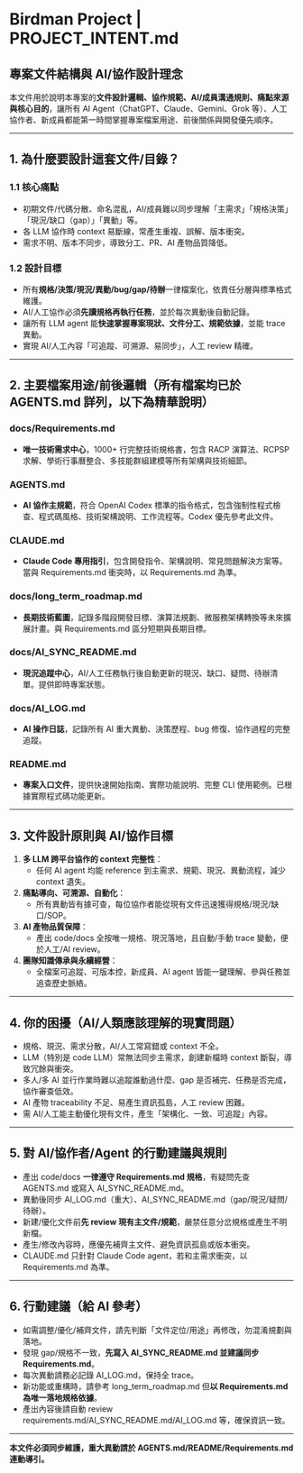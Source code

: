 <!-- 本檔記錄全專案文件結構、協作邏輯、AI/協作者須知，務必先讀完 -->

# Birdman Project | PROJECT_INTENT.md

## 專案文件結構與 AI/協作設計理念

本文件用於說明本專案的**文件設計邏輯、協作規範、AI/成員溝通規則、痛點來源與核心目的**，讓所有 AI Agent（ChatGPT、Claude、Gemini、Grok 等）、人工協作者、新成員都能第一時間掌握專案檔案用途、前後關係與開發優先順序。

---

## 1. 為什麼要設計這套文件/目錄？

### 1.1 核心痛點
- 初期文件/代碼分散、命名混亂，AI/成員難以同步理解「主需求」「規格決策」「現況/缺口（gap）」「異動」等。
- 各 LLM 協作時 context 易斷線，常產生重複、誤解、版本衝突。
- 需求不明、版本不同步，導致分工、PR、AI 產物品質降低。

### 1.2 設計目標
- 所有**規格/決策/現況/異動/bug/gap/待辦**一律檔案化，依責任分層與標準格式維護。
- AI/人工協作必須**先讀規格再執行任務**，並於每次異動後自動記錄。
- 讓所有 LLM agent 能**快速掌握專案現狀、文件分工、規範依據**，並能 trace 異動。
- 實現 AI/人工內容「可追蹤、可溯源、易同步」，人工 review 精確。

---

## 2. 主要檔案用途/前後邏輯（所有檔案均已於 AGENTS.md 詳列，以下為精華說明）

### docs/Requirements.md
- **唯一技術需求中心**，1000+ 行完整技術規格書，包含 RACP 演算法、RCPSP 求解、學術行事曆整合、多技能群組建模等所有架構與技術細節。

### AGENTS.md  
- **AI 協作主規範**，符合 OpenAI Codex 標準的指令格式，包含強制性程式檢查、程式碼風格、技術架構說明、工作流程等。Codex 優先參考此文件。

### CLAUDE.md
- **Claude Code 專用指引**，包含開發指令、架構說明、常見問題解決方案等。當與 Requirements.md 衝突時，以 Requirements.md 為準。

### docs/long_term_roadmap.md
- **長期技術藍圖**，記錄多階段開發目標、演算法規劃、微服務架構轉換等未來擴展計畫。與 Requirements.md 區分短期與長期目標。

### docs/AI_SYNC_README.md
- **現況追蹤中心**，AI/人工任務執行後自動更新的現況、缺口、疑問、待辦清單。提供即時專案狀態。

### docs/AI_LOG.md
- **AI 操作日誌**，記錄所有 AI 重大異動、決策歷程、bug 修復、協作過程的完整追蹤。

### README.md
- **專案入口文件**，提供快速開始指南、實際功能說明、完整 CLI 使用範例。已根據實際程式碼功能更新。

---

## 3. 文件設計原則與 AI/協作目標

1. **多 LLM 跨平台協作的 context 完整性**：
   - 任何 AI agent 均能 reference 到主需求、規範、現況、異動流程，減少 context 遺失。
2. **痛點導向、可溯源、自動化**：
   - 所有異動皆有據可查，每位協作者能從現有文件迅速獲得規格/現況/缺口/SOP。
3. **AI 產物品質保障**：
   - 產出 code/docs 全按唯一規格、現況落地，且自動/手動 trace 變動，便於人工/AI review。
4. **團隊知識傳承與永續經營**：
   - 全檔案可追蹤、可版本控，新成員、AI agent 皆能一鍵理解、參與任務並追查歷史脈絡。

---

## 4. 你的困擾（AI/人類應該理解的現實問題）

- 規格、現況、需求分散，AI/人工常寫錯或 context 不全。
- LLM（特別是 code LLM）常無法同步主需求，創建新檔時 context 斷裂，導致冗餘與衝突。
- 多人/多 AI 並行作業時難以追蹤誰動過什麼、gap 是否補完、任務是否完成，協作審查低效。
- AI 產物 traceability 不足、易產生資訊孤島，人工 review 困難。
- 需 AI/人工能主動優化現有文件，產生「架構化、一致、可追蹤」內容。

---

## 5. 對 AI/協作者/Agent 的行動建議與規則

- 產出 code/docs **一律遵守 Requirements.md 規格**，有疑問先查 AGENTS.md 或寫入 AI_SYNC_README.md。
- 異動後同步 AI_LOG.md（重大）、AI_SYNC_README.md（gap/現況/疑問/待辦）。
- 新建/優化文件前**先 review 現有主文件/規範**，嚴禁任意分岔規格或產生不明新檔。
- 產生/修改內容時，應優先補齊主文件、避免資訊孤島或版本衝突。
- CLAUDE.md 只針對 Claude Code agent，若和主需求衝突，以 Requirements.md 為準。

---

## 6. 行動建議（給 AI 參考）

- 如需調整/優化/補齊文件，請先判斷「文件定位/用途」再修改，勿混淆規劃與落地。
- 發現 gap/規格不一致，**先寫入 AI_SYNC_README.md 並建議同步 Requirements.md**。
- 每次異動請務必記錄 AI_LOG.md，保持全 trace。
- 新功能或重構時，請參考 long_term_roadmap.md 但**以 Requirements.md 為唯一落地規格依據**。
- 產出內容後請自動 review requirements.md/AI_SYNC_README.md/AI_LOG.md 等，確保資訊一致。

---

**本文件必須同步維護，重大異動請於 AGENTS.md/README/Requirements.md 連動導引。**

